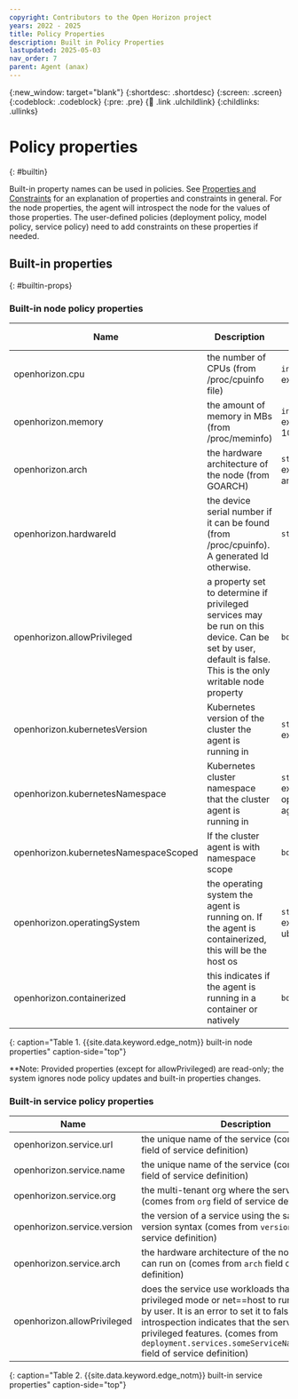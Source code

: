 ```yaml
---
copyright: Contributors to the Open Horizon project
years: 2022 - 2025
title: Policy Properties
description: Built in Policy Properties
lastupdated: 2025-05-03
nav_order: 7
parent: Agent (anax)
---
```


{:new_window: target="blank"}
{:shortdesc: .shortdesc}
{:screen: .screen}
{:codeblock: .codeblock}
{:pre: .pre}
{:child: .link .ulchildlink}
{:childlinks: .ullinks}

# Policy properties
{: #builtin}

Built-in property names can be used in policies.
See [Properties and Constraints](./properties_and_constraints.md) for an explanation of properties and constraints in general.
For the node properties, the agent will introspect the node for the values of those properties.
The user-defined policies (deployment policy, model policy, service policy) need to add constraints on these properties if needed.

## Built-in properties
{: #builtin-props}

### Built-in node policy properties

| **Name** | **Description** | **Possible values** |
| ----- | ----- | ----- |
| openhorizon.cpu | the number of CPUs (from /proc/cpuinfo file) | `int` for example 4 |
| openhorizon.memory| the amount of memory in MBs (from /proc/meminfo) | `int` for example 1024 |
| openhorizon.arch| the hardware architecture of the node (from GOARCH) | `string` for example amd64 |
| openhorizon.hardwareId| the device serial number if it can be found (from /proc/cpuinfo). A generated Id otherwise. | `string` |
| openhorizon.allowPrivileged| a property set to determine if privileged services may be run on this device. Can be set by user, default is false. This is the only writable node property | `boolean` |
| openhorizon.kubernetesVersion| Kubernetes version of the cluster the agent is running in | `string` for example 1.18 |
| openhorizon.kubernetesNamespace| Kubernetes cluster namespace that the cluster agent is running in | `string` for example openhorizon-agent |
| openhorizon.kubernetesNamespaceScoped| If the cluster agent is with namespace scope | `boolean` |
| openhorizon.operatingSystem | the operating system the agent is running on. If the agent is containerized, this will be the host os | `string` for example ubuntu |
| openhorizon.containerized | this indicates if the agent is running in a container or natively | `boolean` |
{: caption="Table 1. {{site.data.keyword.edge_notm}} built-in node properties" caption-side="top"}

**Note: Provided properties (except for allowPrivileged) are read-only; the system ignores node policy updates and built-in properties changes.

### Built-in service policy properties

| **Name** | **Description** | **Possible values** |
| ----- | ----- | ----- |
| openhorizon.service.url | the unique name of the service (comes from `url` field of service definition) | `string` for example `https://someOrg/someService` |
| openhorizon.service.name | the unique name of the service (comes from `url` field of service definition) | `string` for example MyService |
| openhorizon.service.org | the multi-tenant org where the service is defined (comes from `org` field of service definition) | `string` for example MyOrg |
| openhorizon.service.version | the version of a service using the same semantic version syntax (comes from `version` field of service definition) | `string` for example 1.1.1 |
| openhorizon.service.arch | the hardware architecture of the node this service can run on (comes from `arch` field of service definition) | `string` for example amd64 |
| openhorizon.allowPrivileged | does the service use workloads that require privileged mode or net==host to run. Can be set by user. It is an error to set it to false if service introspection indicates that the service uses privileged features. (comes from `deployment.services.someServiceName.privileged` field of service definition) | `boolean` |
{: caption="Table 2. {{site.data.keyword.edge_notm}} built-in service properties" caption-side="top"}
